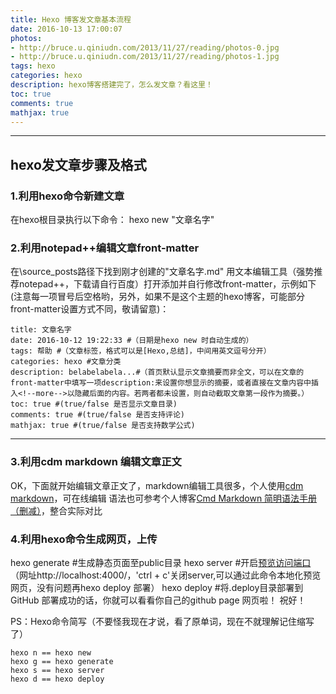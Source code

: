 ```yaml
---
title: Hexo 博客发文章基本流程
date: 2016-10-13 17:00:07
photos:
- http://bruce.u.qiniudn.com/2013/11/27/reading/photos-0.jpg
- http://bruce.u.qiniudn.com/2013/11/27/reading/photos-1.jpg
tags: hexo 
categories: hexo
description: hexo博客搭建完了，怎么发文章？看这里！
toc: true
comments: true
mathjax: true
---
```

------

## hexo发文章步骤及格式

### 1.利用hexo命令新建文章

在hexo根目录执行以下命令：
    hexo new "文章名字"

### 2.利用notepad++编辑文章front-matter

在\source\_posts路径下找到刚才创建的"文章名字.md"
用文本编辑工具（强势推荐notepad++，下载请自行百度）打开添加并自行修改front-matter，示例如下(注意每一项冒号后空格哟，另外，如果不是这个主题的hexo博客，可能部分front-matter设置方式不同，敬请留意)：

```
title: 文章名字
date: 2016-10-12 19:22:33 #（日期是hexo new 时自动生成的）
tags: 帮助 #（文章标签，格式可以是[Hexo,总结]，中间用英文逗号分开）
categories: hexo #文章分类
description: belabelabela...#（首页默认显示文章摘要而非全文，可以在文章的front-matter中填写一项description:来设置你想显示的摘要，或者直接在文章内容中插入<!--more-->以隐藏后面的内容。若两者都未设置，则自动截取文章第一段作为摘要。）
toc: true #(true/false 是否显示文章目录)
comments: true #(true/false 是否支持评论)
mathjax: true #(true/false 是否支持数学公式)
```

------

### 3.利用cdm markdown 编辑文章正文

OK，下面就开始编辑文章正文了，markdown编辑工具很多，个人使用[cdm markdown](https://www.zybuluo.com/mdeditor?url=https%3A%2F%2Fwww.zybuluo.com%2Fstatic%2Feditor%2Fmd-help.markdown)，可在线编辑
语法也可参考个人博客[Cmd Markdown 简明语法手册（删减）]()，整合实际对比

### 4.利用hexo命令生成网页，上传

hexo generate #生成静态页面至public目录
hexo server #开启[预览访问端口](http://localhost:4000/)（网址http://localhost:4000/，'ctrl + c'关闭server,可以通过此命令本地化预览网页，没有问题再hexo deploy 部署）
hexo deploy #将.deploy目录部署到GitHub
部署成功的话，你就可以看看你自己的github page 网页啦！
祝好！

PS：Hexo命令简写（不要怪我现在才说，看了原单词，现在不就理解记住缩写了）

```
hexo n == hexo new
hexo g == hexo generate
hexo s == hexo server
hexo d == hexo deploy
```
